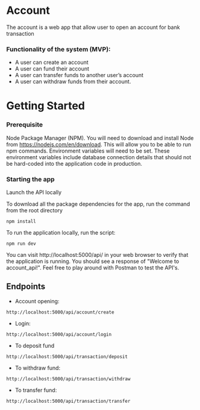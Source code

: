 # Account

The account is a web app that allow user to open an account for bank transaction

### Functionality of the system (MVP):

-  A user can create an account
-  A user can fund their account
-  A user can transfer funds to another user’s account
-  A user can withdraw funds from their account.

# Getting Started

### Prerequisite

Node Package Manager (NPM). You will need to download and install Node from https://nodejs.com/en/download. This will allow you to be able to run npm commands.
Environment variables will need to be set. These environment variables include database connection details that should not be hard-coded into the application code in production.

### Starting the app

Launch the API locally

To download all the package dependencies for the app, run the command from the root directory

```
npm install
```

To run the application locally, run the script:

```
npm run dev
```

You can visit http://localhost:5000/api/ in your web browser to verify that the application is running. You should see a response of "Welcome to account_api!". Feel free to play around with Postman to test the API's.

## Endpoints

-  Account opening:

```
http://localhost:5000/api/account/create
```

-  Login:

```
http://localhost:5000/api/account/login
```

-  To deposit fund

```
http://localhost:5000/api/transaction/deposit
```

-  To withdraw fund:

```
http://localhost:5000/api/transaction/withdraw
```

-  To transfer fund:

```
http://localhost:5000/api/transaction/transfer
```
